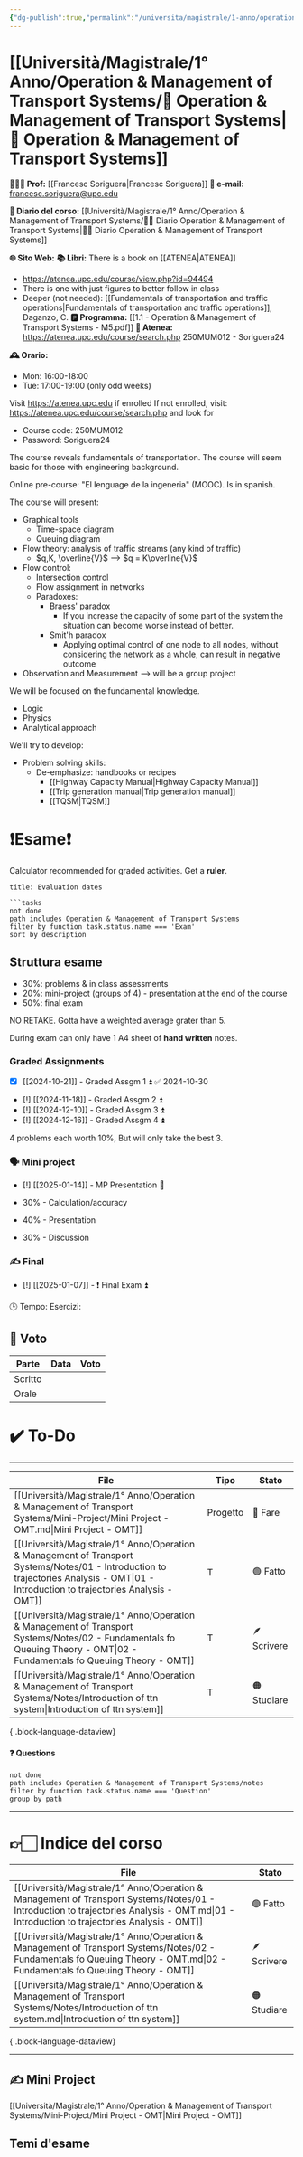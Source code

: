 ```yaml
---
{"dg-publish":true,"permalink":"/universita/magistrale/1-anno/operation-and-management-of-transport-systems/operation-and-management-of-transport-systems/","tags":["UNI"]}
---
```


# [[Università/Magistrale/1° Anno/Operation & Management of Transport Systems/🚦 Operation & Management of Transport Systems\|🚦 Operation & Management of Transport Systems]]


**🧑🏻‍🏫 Prof:** [[Francesc Soriguera\|Francesc Soriguera]]
**📧 e-mail:** francesc.soriguera@upc.edu

**📔 Diario del corso:** [[Università/Magistrale/1° Anno/Operation & Management of Transport Systems/🚦📔 Diario Operation & Management of Transport Systems\|🚦📔 Diario Operation & Management of Transport Systems]]

**🌐 Sito Web:** 
**📚 Libri:** There is a book on [[ATENEA\|ATENEA]]
- https://atenea.upc.edu/course/view.php?id=94494
- There is one with just figures to better follow in class
- Deeper (not needed): [[Fundamentals of transportation and traffic operations\|Fundamentals of transportation and traffic operations]], Daganzo, C.
**🅿️ Programma:** [[1.1 - Operation & Management of Transport Systems - M5.pdf]]
**🔑 Atenea:** https://atenea.upc.edu/course/search.php 250MUM012 - Soriguera24

**🕰 Orario:**
- Mon: 16:00-18:00
- Tue: 17:00-19:00 (only odd weeks)

Visit https://atenea.upc.edu if enrolled
If not enrolled, visit: https://atenea.upc.edu/course/search.php and look for
- Course code: 250MUM012
- Password: Soriguera24

The course reveals fundamentals of transportation. The course will seem basic for those with engineering background.

Online pre-course: "El lenguage de la ingeneria" (MOOC). Is in spanish.

The course will present: 
- Graphical tools
	- Time-space diagram
	- Queuing diagram
- Flow theory: analysis of traffic streams (any kind of traffic)
	- $q,K, \overline{V}$ --> $q = K\overline{V}$
- Flow control:
	- Intersection control
	- Flow assignment in networks
	- Paradoxes:
		- Braess' paradox
			- If you increase the capacity of some part of the system the situation can become worse instead of better. 
		- Smit'h paradox
			- Applying optimal control of one node to all nodes, without considering the network as a whole, can result in negative outcome
- Observation and Measurement --> will be a group project

We will be focused on the fundamental knowledge.
- Logic
- Physics
- Analytical approach

We'll try to develop:
- Problem solving skills:
	- De-emphasize: handbooks or recipes
		- [[Highway Capacity Manual\|Highway Capacity Manual]]
		- [[Trip generation manual\|Trip generation manual]]
		- [[TQSM\|TQSM]] 



# ❗️Esame❗️

Calculator recommended for graded activities. Get a **ruler**.


```ad-attention
title: Evaluation dates

```tasks
not done
path includes Operation & Management of Transport Systems
filter by function task.status.name === 'Exam'
sort by description

```


## Struttura esame

- 30%: problems & in class assessments
- 20%: mini-project (groups of 4) - presentation at the end of the course
- 50%: final exam

NO RETAKE. Gotta have a weighted average grater than 5. 

During exam can only have 1 A4 sheet of **hand written** notes.

### Graded Assignments

- [x] [[2024-10-21]] - Graded Assgm 1 ⏫ ✅ 2024-10-30
- [!] [[2024-11-18]] - Graded Assgm 2 ⏫ 
- [!] [[2024-12-10]] - Graded Assgm 3 ⏫ 
- [!] [[2024-12-16]] - Graded Assgm 4 ⏫ 


4 problems each worth 10%, But will only take the best 3.

### 🗣 Mini project

- [!] [[2025-01-14]] - MP Presentation 🔼 

- 30% - Calculation/accuracy
- 40% - Presentation
- 30% - Discussion


### ✍️ Final

- [!] [[2025-01-07]] - ❗️ Final Exam ⏫ 

🕒 Tempo:
Esercizi: 


## 💯 Voto

| Parte   | Data | Voto |
| ------- | ---- | ---- |
| Scritto |      |      |
| Orale   |      |      |


# ✔️ To-Do


___

| File                                                                                                                                                                                      | Tipo     | Stato       |
| ----------------------------------------------------------------------------------------------------------------------------------------------------------------------------------------- | -------- | ----------- |
| [[Università/Magistrale/1° Anno/Operation & Management of Transport Systems/Mini-Project/Mini Project - OMT.md\|Mini Project - OMT]]                                                      | Progetto | 🔴 Fare     |
| [[Università/Magistrale/1° Anno/Operation & Management of Transport Systems/Notes/01 - Introduction to trajectories Analysis - OMT\|01 - Introduction to trajectories Analysis - OMT]] | T        | 🟢 Fatto    |
| [[Università/Magistrale/1° Anno/Operation & Management of Transport Systems/Notes/02 - Fundamentals fo Queuing Theory - OMT\|02 - Fundamentals fo Queuing Theory - OMT]]               | T        | 🪶 Scrivere |
| [[Università/Magistrale/1° Anno/Operation & Management of Transport Systems/Notes/Introduction of ttn system\|Introduction of ttn system]]                                             | T        | 🟠 Studiare |

{ .block-language-dataview}


#### ❓ Questions

```tasks
not done
path includes Operation & Management of Transport Systems/notes
filter by function task.status.name === 'Question'
group by path
```



___

# 👉🏻 Indice del corso

| File                                                                                                                                                                                      | Stato       |
| ----------------------------------------------------------------------------------------------------------------------------------------------------------------------------------------- | ----------- |
| [[Università/Magistrale/1° Anno/Operation & Management of Transport Systems/Notes/01 - Introduction to trajectories Analysis - OMT.md\|01 - Introduction to trajectories Analysis - OMT]] | 🟢 Fatto    |
| [[Università/Magistrale/1° Anno/Operation & Management of Transport Systems/Notes/02 - Fundamentals fo Queuing Theory - OMT.md\|02 - Fundamentals fo Queuing Theory - OMT]]               | 🪶 Scrivere |
| [[Università/Magistrale/1° Anno/Operation & Management of Transport Systems/Notes/Introduction of ttn system.md\|Introduction of ttn system]]                                             | 🟠 Studiare |

{ .block-language-dataview}



___


## ✍️ Mini Project

[[Università/Magistrale/1° Anno/Operation & Management of Transport Systems/Mini-Project/Mini Project - OMT\|Mini Project - OMT]]

## Temi d'esame


